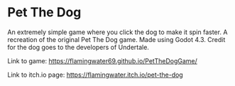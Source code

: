 # Pet The Dog
An extremely simple game where you click the dog to make it spin faster. A recreation of the original Pet The Dog game. Made using Godot 4.3. Credit for the dog goes to the developers of Undertale.

Link to game: https://flamingwater69.github.io/PetTheDogGame/

Link to itch.io page: https://flamingwater.itch.io/pet-the-dog